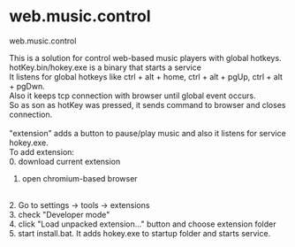 web.music.control
=================

web.music.control

This is a solution for control web-based music players with global hotkeys.
<br />
hotKey.bin/hokey.exe is a binary that starts a service 
<br />
It listens for global hotkeys like ctrl + alt + home, ctrl + alt + pgUp, ctrl + alt + pgDwn.
<br />
Also it keeps tcp connection with browser until global event occurs. 
<br />
So as son as hotKey was pressed, it sends command to browser and closes connection.
<br />
<br />
"extension" adds a button to pause/play music and also it listens for service hokey.exe.
<br />
To add extension:
<br />
0. download current extension
<br />
1. open chromium-based browser
<br />
2. Go to settings -> tools -> extensions
<br />
3. check "Developer mode"
<br />
4. click "Load unpacked extension..." button and choose extension folder
<br />
5. start install.bat. It adds hokey.exe to startup folder and starts service.
